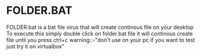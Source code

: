 # FOLDER.BAT
FOLDER.bat is a bat file virus that will create continous file on your desktop  
To execute this simply double click on folder.bat file it will continous create file until you press ctrl+c</h>
warning::-"don't use on your pc if you want to test just try it on virtualbox"
